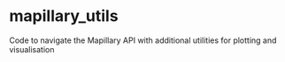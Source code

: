 # mapillary_utils
Code to navigate the Mapillary API with additional utilities for plotting and visualisation 

